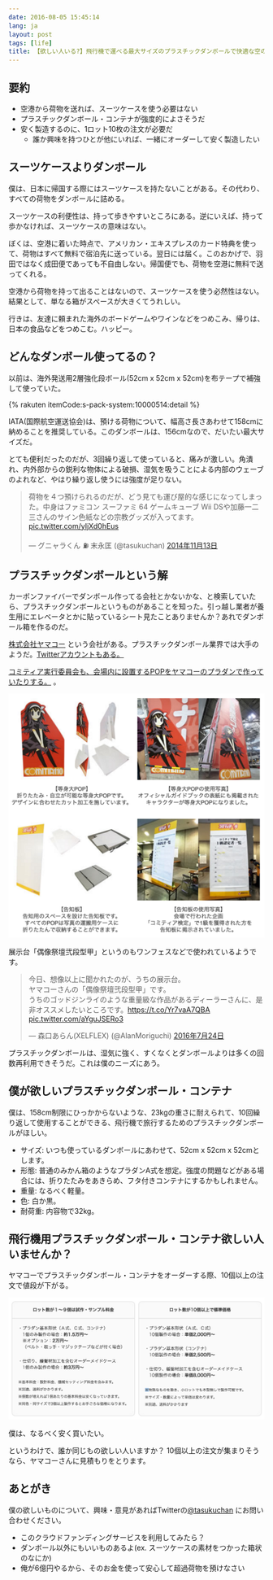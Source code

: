 ```yaml
---
date: 2016-08-05 15:45:14
lang: ja
layout: post
tags: [life]
title: 【欲しい人いる?】飛行機で運べる最大サイズのプラスチックダンボールで快適な空の旅
---
```

## 要約

- 空港から荷物を送れば、スーツケースを使う必要はない
- プラスチックダンボール・コンテナが強度的によさそうだ
- 安く製造するのに、1ロット10枚の注文が必要だ
    - 誰か興味を持つひとが他にいれば、一緒にオーダーして安く製造したい

## スーツケースよりダンボール

僕は、日本に帰国する際にはスーツケースを持たないことがある。その代わり、すべての荷物をダンボールに詰める。

スーツケースの利便性は、持って歩きやすいところにある。逆にいえば、持って歩かなければ、スーツケースの意味はない。

ぼくは、空港に着いた時点で、アメリカン・エキスプレスのカード特典を使って、荷物はすべて無料で宿泊先に送っている。翌日には届く。このおかげで、羽田ではなく成田便であっても不自由しない。帰国便でも、荷物を空港に無料で送ってくれる。

空港から荷物を持って出ることはないので、スーツケースを使う必然性はない。結果として、単なる箱がスペースが大きくてうれしい。

行きは、友達に頼まれた海外のボードゲームやワインなどをつめこみ、帰りは、日本の食品などをつめこむ。ハッピー。

## どんなダンボール使ってるの？

以前は、海外発送用2層強化段ボール(52cm x 52cm x 52cm)を布テープで補強して使っていた。

{% rakuten itemCode:s-pack-system:10000514:detail %}

IATA(国際航空運送協会)は、預ける荷物について、幅高さ長さあわせて158cmに納めることを推奨している。このダンボールは、156cmなので、だいたい最大サイズだ。

とても便利だったのだが、3回繰り返して使っていると、痛みが激しい。角潰れ、内外部からの鋭利な物体による破損、湿気を吸うことによる内部のウェーブのよれなど、やはり繰り返し使うには強度が足りない。

<blockquote class="twitter-tweet" data-lang="ja"><p lang="ja" dir="ltr">荷物を４つ預けられるのだが、どう見ても運び屋的な感じになってしまった。中身はファミコン スーファミ 64 ゲームキューブ Wii DSや加藤一二三さんのサイン色紙などの宗教グッズが入ってます。 <a href="http://t.co/yIjXd0hEus">pic.twitter.com/yIjXd0hEus</a></p>&mdash; グニャラくん ⛽ 末永匡 (@tasukuchan) <a href="https://twitter.com/tasukuchan/status/532772199065583616">2014年11月13日</a></blockquote>
<script async src="//platform.twitter.com/widgets.js" charset="utf-8"></script>

## プラスチックダンボールという解

カーボンファイバーでダンボール作ってる会社とかないかな、と検索していたら、プラスチックダンボールというものがあることを知った。引っ越し業者が養生用にエレベータとかに貼っているシート見たことありませんか？あれでダンボール箱を作るのだ。

[株式会社ヤマコー](http://www.yamakoh.com/index.html) という会社がある。プラスチックダンボール業界では大手のようだ。[Twitterアカウントもある。](https://twitter.com/pladan_yamakoh)

[コミティア実行委員会も、会場内に設置するPOPをヤマコーのプラダンで作っていたりする。](http://www.yamakoh.com/event/comitia_01.html) 。

![ヤマコーコミティア事例](/assets/images/entry/2016-08-05/yamako-comitia.png)

展示台「偶像祭壇弐段型甲」というのもワンフェスなどで使われているようです。

<blockquote class="twitter-tweet" data-lang="ja"><p lang="ja" dir="ltr">今日、想像以上に聞かれたのが、うちの展示台。<br>ヤマコーさんの「偶像祭壇弐段型甲」です。<br>うちのゴッドジンライのような重量級な作品があるディーラーさんに、是非オススメしたいところです。<a href="https://t.co/Yr7vaA7QBA">https://t.co/Yr7vaA7QBA</a> <a href="https://t.co/aYguJSERo3">pic.twitter.com/aYguJSERo3</a></p>&mdash; 森口あらん(XELFLEX) (@AlanMoriguchi) <a href="https://twitter.com/AlanMoriguchi/status/757171039877013504">2016年7月24日</a></blockquote>
<script async src="//platform.twitter.com/widgets.js" charset="utf-8"></script>

プラスチックダンボールは、湿気に強く、すくなくとダンボールよりは多くの回数再利用できそうだ。これは僕のニーズにあう。　

## 僕が欲しいプラスチックダンボール・コンテナ

僕は、158cm制限にひっかからないような、23kgの重さに耐えられて、10回繰り返して使用することができる、飛行機で旅行するためのプラスチックダンボールがほしい。

- サイズ: いつも使っているダンボールにあわせて、52cm x 52cm x 52cmとします。
- 形態: 普通のみかん箱のようなプラダンA式を想定。強度の問題などがある場合には、折りたたみをあきらめ、フタ付きコンテナにするかもしれません。
- 重量: なるべく軽量。
- 色: 白か黒。
- 耐荷重: 内容物で32kg。

## 飛行機用プラスチックダンボール・コンテナ欲しい人いませんか？

ヤマコーでプラスチックダンボール・コンテナをオーダーする際、10個以上の注文で値段が下がる。

![ヤマコー個数別単価](/assets/images/entry/2016-08-05/yamako-lot.png)

僕は、なるべく安く買いたい。

というわけで、誰か同じもの欲しい人いますか？ 10個以上の注文が集まりそうなら、ヤマコーさんに見積もりをとります。

## あとがき

僕の欲しいものについて、興味・意見があればTwitterの[@tasukuchan](https:///twitter.com/tasukuchan/) にお問い合わせください。

- このクラウドファンディングサービスを利用してみたら？
- ダンボール以外にもいいものあるよ(ex. スーツケースの素材をつかった箱状のなにか)
- 俺が6億円やるから、そのお金を使って安心して超過荷物を預けなさい
